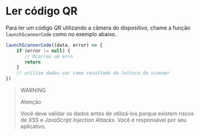 # Ler código QR

Para ler um código QR utilizando a câmera do dispositivo, chame a função `launchScannerCode` como no exemplo abaixo.

```javascript
launchScannerCode((data, error) => {
    if (error != null) {
       // Ocorreu um erro
       return
    }
    // utilize dados var como resultado da leitura do scanner
})
```

> WARNING
>
> Atenção
>
> Você deve validar os dados antes de utilizá-los porque existem riscos de _XSS_ e _JavaScript Injection Attacks_. Você é responsável por seu aplicativo.